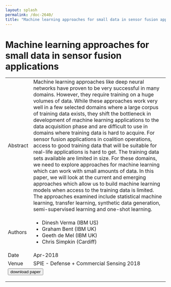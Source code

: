 ```yaml
---
layout: splash
permalink: /doc-2640/
title: "Machine learning approaches for small data in sensor fusion applications"
---
```


# Machine learning approaches for small data in sensor fusion applications

<table>
    <tbody>
    <tr>
        <td>Abstract</td>
        <td>Machine learning approaches like deep neural networks have proven to be very successful in many domains. However, they require training on a huge volumes of data. While these approaches work very well in a few selected domains where a large corpus of training data exists, they shift the bottleneck in development of machine learning applications to the data acquisition phase and are difficult to use in domains where training data is hard to acquire. For sensor fusion applications in coalition operations, access to good training data that will be suitable for real-life applications is hard to get. The training data sets available are limited in size. For these domains, we need to explore approaches for machine learning which can work with small amounts of data. In this paper, we will look at the current and emerging approaches which allow us to build machine learning models when access to the training data is limited. The approaches examined include statistical machine learning, transfer learning, synthetic data generation, semi-supervised learning and one-shot learning.</td>
    </tr>
    <tr>
        <td>Authors</td>
        <td>
            <ul>
                <li>Dinesh Verma (IBM US)</li>
                <li>Graham Bent (IBM UK)</li>
                <li>Geeth de Mel (IBM UK)</li>
                <li>Chris Simpkin (Cardiff)</li>
            </ul>
        </td>
    </tr>
    <tr>
        <td>Date</td>
        <td>Apr-2018</td>
    </tr>
    <tr>
        <td>Venue</td>
        <td>SPIE - Defense + Commercial Sensing 2018</td>
    </tr>
        <tr>
            <td colspan="2">
                <form method="get" action="https://ibm.box.com/v/doc-2640-paper">
                    <button type="submit">download paper</button>
                </form>
            </td>
        </tr>
    </tbody>
</table>

